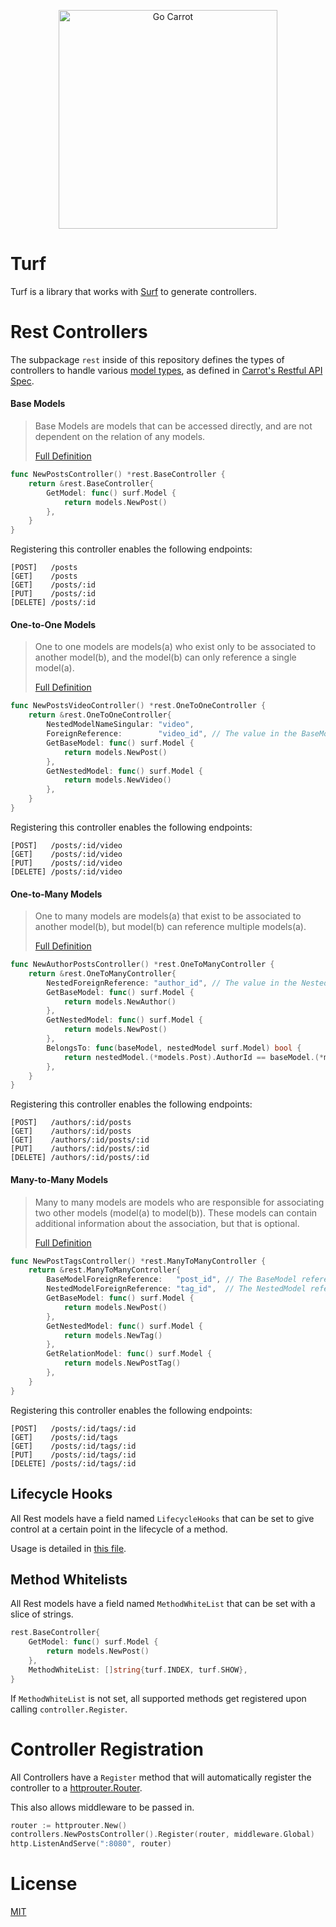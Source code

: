 <a href="https://engineering.carrot.is/"><p align="center"><img src="https://cloud.githubusercontent.com/assets/2105067/24525319/d3d26516-1567-11e7-9506-7611b3287d53.png" alt="Go Carrot" width="350px" align="center;" /></p></a>
# Turf

Turf is a library that works with [Surf](https://github.com/go-carrot/surf) to generate controllers.

# Rest Controllers

The subpackage `rest` inside of this repository defines the types of controllers to handle various [model types](https://github.com/carrot/restful-api-spec#determine-interface-model-types), as defined in [Carrot's Restful API Spec](https://github.com/carrot/restful-api-spec).

#### Base Models

> Base Models are models that can be accessed directly, and are not dependent on the relation of any models.
>
> [Full Definition](https://github.com/carrot/restful-api-spec#base-models)

```go
func NewPostsController() *rest.BaseController {
	return &rest.BaseController{
		GetModel: func() surf.Model {
			return models.NewPost()
		},
	}
}
```

Registering this controller enables the following endpoints:

```
[POST]   /posts
[GET]    /posts
[GET]    /posts/:id
[PUT]    /posts/:id
[DELETE] /posts/:id
```

#### One-to-One Models

> One to one models are models(a) who exist only to be associated to another model(b), and the model(b) can only reference a single model(a).
>
> [Full Definition](https://github.com/carrot/restful-api-spec#one-to-one-models)

```go
func NewPostsVideoController() *rest.OneToOneController {
	return &rest.OneToOneController{
		NestedModelNameSingular: "video",
		ForeignReference:        "video_id", // The value in the BaseModel that references the NestedModel
		GetBaseModel: func() surf.Model {
			return models.NewPost()
		},
		GetNestedModel: func() surf.Model {
			return models.NewVideo()
		},
	}
}
```

Registering this controller enables the following endpoints:

```
[POST]   /posts/:id/video
[GET]    /posts/:id/video
[PUT]    /posts/:id/video
[DELETE] /posts/:id/video
```

#### One-to-Many Models

> One to many models are models(a) that exist to be associated to another model(b), but model(b) can reference multiple models(a).
> 
> [Full Definition](https://github.com/carrot/restful-api-spec#one-to-many-models)

```go
func NewAuthorPostsController() *rest.OneToManyController {
	return &rest.OneToManyController{
		NestedForeignReference: "author_id", // The value in the NestedModel that references the BaseModel
		GetBaseModel: func() surf.Model {
			return models.NewAuthor()
		},
		GetNestedModel: func() surf.Model {
			return models.NewPost()
		},
		BelongsTo: func(baseModel, nestedModel surf.Model) bool {
			return nestedModel.(*models.Post).AuthorId == baseModel.(*models.Author).Id
		},
	}
}
```

Registering this controller enables the following endpoints:

```
[POST]   /authors/:id/posts
[GET]    /authors/:id/posts
[GET]    /authors/:id/posts/:id
[PUT]    /authors/:id/posts/:id
[DELETE] /authors/:id/posts/:id
```

#### Many-to-Many Models

> Many to many models are models who are responsible for associating two other models (model(a) to model(b)). These models can contain additional information about the association, but that is optional. 
> 
> [Full Definition](https://github.com/carrot/restful-api-spec#many-to-many-models)

```go
func NewPostTagsController() *rest.ManyToManyController {
	return &rest.ManyToManyController{
		BaseModelForeignReference:   "post_id", // The BaseModel reference in the RelationModel
		NestedModelForeignReference: "tag_id",  // The NestedModel reference in the RelationModel
		GetBaseModel: func() surf.Model {
			return models.NewPost()
		},
		GetNestedModel: func() surf.Model {
			return models.NewTag()
		},
		GetRelationModel: func() surf.Model {
			return models.NewPostTag()
		},
	}
}
```

Registering this controller enables the following endpoints:

```
[POST]   /posts/:id/tags/:id
[GET]    /posts/:id/tags
[GET]    /posts/:id/tags/:id
[PUT]    /posts/:id/tags/:id
[DELETE] /posts/:id/tags/:id
```

## Lifecycle Hooks

All Rest models have a field named `LifecycleHooks` that can be set to give control at a certain point in the lifecycle of a method.

Usage is detailed in [this file](https://github.com/go-carrot/turf/blob/br.readme/rest/lifecycle_hooks.go).

## Method Whitelists

All Rest models have a field named `MethodWhiteList` that can be set with a slice of strings.

```go
rest.BaseController{
    GetModel: func() surf.Model {
        return models.NewPost()
    },
    MethodWhiteList: []string{turf.INDEX, turf.SHOW},
}
```

If `MethodWhiteList` is not set, all supported methods get registered upon calling `controller.Register`.

# Controller Registration

All Controllers have a `Register` method that will automatically register the controller to a [httprouter.Router](https://github.com/julienschmidt/httprouter).

This also allows middleware to be passed in.

```go
router := httprouter.New()
controllers.NewPostsController().Register(router, middleware.Global)
http.ListenAndServe(":8080", router)
```

# License

[MIT](LICENSE.md)
